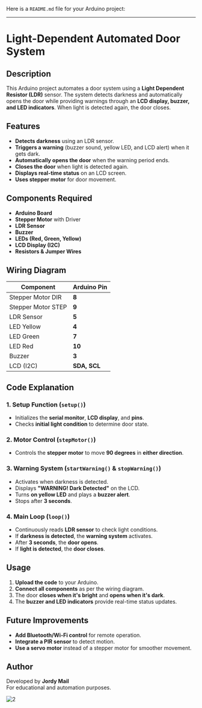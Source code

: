 Here is a `README.md` file for your Arduino project:

---

# Light-Dependent Automated Door System

## Description

This Arduino project automates a door system using a **Light Dependent Resistor (LDR)** sensor. The system detects darkness and automatically opens the door while providing warnings through an **LCD display, buzzer, and LED indicators**. When light is detected again, the door closes.

## Features

- **Detects darkness** using an LDR sensor.
- **Triggers a warning** (buzzer sound, yellow LED, and LCD alert) when it gets dark.
- **Automatically opens the door** when the warning period ends.
- **Closes the door** when light is detected again.
- **Displays real-time status** on an LCD screen.
- **Uses stepper motor** for door movement.

## Components Required

- **Arduino Board**
- **Stepper Motor** with Driver
- **LDR Sensor**
- **Buzzer**
- **LEDs (Red, Green, Yellow)**
- **LCD Display (I2C)**
- **Resistors & Jumper Wires**

## Wiring Diagram

| Component       | Arduino Pin |
|----------------|------------|
| Stepper Motor DIR | **8** |
| Stepper Motor STEP | **9** |
| LDR Sensor | **5** |
| LED Yellow | **4** |
| LED Green | **7** |
| LED Red | **10** |
| Buzzer | **3** |
| LCD (I2C) | **SDA, SCL** |

## Code Explanation

### 1. **Setup Function (`setup()`)**
- Initializes the **serial monitor**, **LCD display**, and **pins**.
- Checks **initial light condition** to determine door state.

### 2. **Motor Control (`stepMotor()`)**
- Controls the **stepper motor** to move **90 degrees** in **either direction**.

### 3. **Warning System (`startWarning()` & `stopWarning()`)**
- Activates when darkness is detected.
- Displays **"WARNING! Dark Detected"** on the LCD.
- Turns **on yellow LED** and plays a **buzzer alert**.
- Stops after **3 seconds**.

### 4. **Main Loop (`loop()`)**
- Continuously reads **LDR sensor** to check light conditions.
- If **darkness is detected**, the **warning system** activates.
- After **3 seconds**, the **door opens**.
- If **light is detected**, the **door closes**.

## Usage

1. **Upload the code** to your Arduino.
2. **Connect all components** as per the wiring diagram.
3. The door **closes when it's bright** and **opens when it's dark**.
4. The **buzzer and LED indicators** provide real-time status updates.

## Future Improvements

- **Add Bluetooth/Wi-Fi control** for remote operation.
- **Integrate a PIR sensor** to detect motion.
- **Use a servo motor** instead of a stepper motor for smoother movement.

## Author

Developed by **Jordy Mail**  
For educational and automation purposes.


![2](https://github.com/user-attachments/assets/77c60545-a6d3-419e-88b9-048c7ac6f78b)
